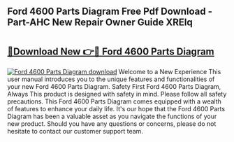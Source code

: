 ## Ford 4600 Parts Diagram Free Pdf Download - Part-AHC New Repair Owner Guide XRElq

# <h2><a href="http://dfmz1mp.blite.top/?on=Ford+4600+Parts+Diagram">🔗Download New 👉🔴 Ford 4600 Parts Diagram</a></h2>

[![Ford 4600 Parts Diagram download](https://i.imgur.com/lujVjoI.png)](http://dfmz1mp.blite.top/?on=Ford+4600+Parts+Diagram)
Welcome to a New Experience This user manual introduces you to the unique features and functionalities of your new Ford 4600 Parts Diagram. Safety First Ford 4600 Parts Diagram, Always This product is designed with safety in mind. Please follow all safety precautions. This Ford 4600 Parts Diagram comes equipped with a wealth of features to enhance your daily life. It's our hope that the Ford 4600 Parts Diagram has been a valuable asset as you navigate the functions of your new product. Should you have any questions or concerns, please do not hesitate to contact our customer support team.
